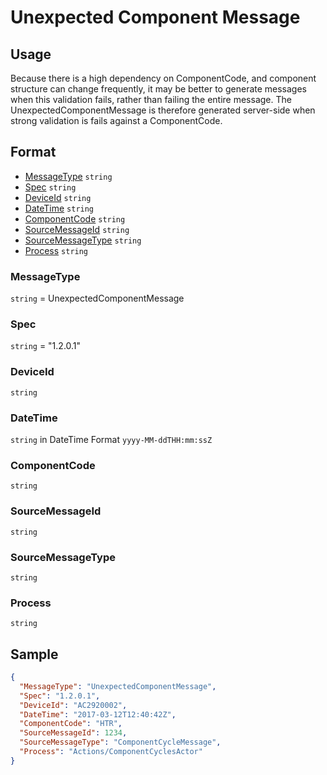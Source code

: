 # Unexpected Component Message
## Usage
Because there is a high dependency on ComponentCode, and component structure can change frequently, it may be better to generate messages when this validation fails, rather than failing the entire message. The UnexpectedComponentMessage is therefore generated server-side when strong validation is fails against a ComponentCode.
## Format
* [MessageType](#messagetype) ```string```
* [Spec](#spec) ```string```
* [DeviceId](#deviceid) ```string```
* [DateTime](#datetime) ```string```
* [ComponentCode](#componentcode) ```string```
* [SourceMessageId](#sourcemessageid) ```string```
* [SourceMessageType](#sourcemessagetype) ```string```
* [Process](#process) ```string```

### MessageType
```string``` = UnexpectedComponentMessage
### Spec
```string``` = "1.2.0.1"
### DeviceId
```string``` 
### DateTime
```string``` in DateTime Format ```yyyy-MM-ddTHH:mm:ssZ```
### ComponentCode
```string``` 
### SourceMessageId
```string``` 
### SourceMessageType
```string``` 
### Process
```string``` 

## Sample
```JSON
{
  "MessageType": "UnexpectedComponentMessage",
  "Spec": "1.2.0.1",
  "DeviceId": "AC2920002",
  "DateTime": "2017-03-12T12:40:42Z",
  "ComponentCode": "HTR",
  "SourceMessageId": 1234,
  "SourceMessageType": "ComponentCycleMessage",
  "Process": "Actions/ComponentCyclesActor"
}
```